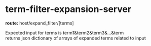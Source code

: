 # term-filter-expansion-server


<b>route:</b> host/expand_filter/[terms]  

Expected input for terms is term1&term2&term3&...&term  
returns json dictionary of arrays of expanded terms related to input  
